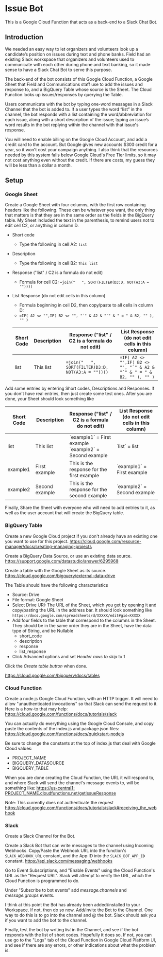 # Issue Bot

This is a Google Cloud Function that acts as a back-end to a Slack Chat Bot.

## Introduction

We needed an easy way to let organizers and volunteers look up a candidate’s
position on issues during text and phone banks. Field had an existing
Slack workspace that organizers and volunteers used to communicate with each
other during phone and text banking, so it made sense to have a Slack Chat Bot
to serve this purpose.

The back-end of the bot consists of this Google Cloud Function, a Google
Sheet that Field and Communications staff use to add the issues and response
to, and a BigQuery Table whose source is the Sheet. The Cloud Function looks up
issues/responses by querying the Table.

Users communicate with the bot by typing one-word messages in a Slack Channel
that the bot is added to. If a user types the word “list” in the channel,
the bot responds with a list containing the word/abbreviation for each issue,
along with a short description of the issue; typing an issue’s word results in
the bot replying within the channel with that issue's response.

You will need to enable billing on the Google Cloud Account, and add a credit
card to the account. But Google gives new accounts $300 credit for a year, so it
won't cost your campaign anything. I also think that the resources needed by
this system falls below Google Cloud's Free Tier limits, so it may not cost
anything even without the credit. If there are costs, my guess they will be less
than a dollar a month.

## Setup

### Google Sheet

Create a Google Sheet with four columns, with the first row containing headers
like the following. These can be whatever you want, the only thing that matters
is that they are in the same order as the fields in the BigQuery table. My Sheet
included the text in the parenthesis, to remind users not to edit cell C2, or
anything in column D.

* Short code
  * Type the following in cell A2: `list`
* Description
  * Type the following in cell B2: `This list`
* Response ("list" / C2 is a formula do not edit)
  * Formula for cell C2: `=join("   ", SORT(FILTER(D3:D, NOT(A3:A = ""))))`
* List Response (do not edit cells in this column)
  * Formula beginning in cell D2, then copy/paste to all cells in column D:
  * ```=IF( A2 <> "",IF( B2 <> "", "`" & A2 & "`" & " = " & B2, "" ), "" )```

  | Short Code  | Description    | Response ("list" / C2 is a formula do not edit)             | List Response (do not edit cells in this column)  |
  | ----------- | -------------- | ----------------------------------------------------------- | --------------------------------------------------|
  | list        | This list      | `=join("   ", SORT(FILTER(D3:D, NOT(A3:A = ""))))`          | ```=IF( A2 <> "",IF( B2 <> "", "`" & A2 & "`" & " = " & B2, "" ), "" )```|

Add some entries by entering Short codes, Descriptions and Responses. If you don't
have real entries, then just create some test ones. After you are done, your
Sheet should look something like

  | Short Code  | Description    | Response ("list" / C2 is a formula do not edit)             | List Response (do not edit cells in this column)  |
  | ----------- | -------------- | ----------------------------------------------------------- | --------------------------------------------------|
  | list        | This list      | \`example1\` = First example   \`example2\` = Second example| \`list\` = list                                   |
  | example1    | First example  | This is the response for the first example                  | \`example1\` = First example                      |
  | example2    | Second example | This is the response for the second example                 | \`example2\` = Second example                     |

Finally, Share the Sheet with everyone who will need to add entries to it, as well as the
user account that will create the BigQuery table.

### BigQuery Table

Create a new Google Cloud project if you don't already have an existing one you
want to use for this project.
<https://cloud.google.com/resource-manager/docs/creating-managing-projects>

Create a BigQuery Data Source, or use an existing data source.
<https://support.google.com/datastudio/answer/6295968>

Create a table with the Google Sheet as its source.
<https://cloud.google.com/bigquery/external-data-drive>

The Table should have the following characteristics

* Source: Drive
* File format: Google Sheet
* Select Drive URI: The URL of the Sheet, which you get by opening it and
copy/pasting the URL in the address bar. It should look something like
  `https://docs.google.com/spreadsheets/d/XXXXX/edit#gid=XXXXX`
* Add four fields to the table that correspond to the columns in the Sheet. They
should be in the same order they are in the Sheet, have the data type of String,
and be Nullable
  * short_code
  * description
  * response
  * list_response
* Click Advanced options and set *Header rows to skip* to 1

Click the *Create table button* when done.

<https://cloud.google.com/bigquery/docs/tables>

### Cloud Function

Create a node.js Google Cloud Function, with an HTTP trigger. It will need to
allow "unauthenticated invocations" so that Slack can send the request to it.
Here is a how-to that may help: <https://cloud.google.com/functions/docs/tutorials/slack>

You can actually do everything using the Google Cloud Console, and copy paste
the contents of the index.js and package.json files:
<https://cloud.google.com/functions/docs/quickstart-nodejs>

Be sure to change the constants at the top of index.js that deal with Google
Cloud values:

* PROJECT_NAME
* BIGQUERY_DATASOURCE
* BIGQUERY_TABLE

When you are done creating the Cloud Function, the URL it will respond to, and
where Slack will send the channel's message events to, will be something like:
<https://us-central1-PROJECT_NAME.cloudfunctions.net/getIssueResponse>

Note: This currently does not authenticate the request
<https://cloud.google.com/functions/docs/tutorials/slack#receiving_the_webhook>

### Slack

Create a Slack Channel for the Bot.

Create a Slack Bot that can write messages to the channel using Incoming
Webhooks. Copy/Paste the Webhook URL into the function's `SLACK_WEBHOOK_URL`
constant, and the App ID into the `SLACK_BOT_APP_ID` constant.
<https://api.slack.com/messaging/webhooks>

Go to Event Subscriptions, and "Enable Events" using the Cloud Function's URL
as the "Request URL". Slack will attempt to verify the URL, which the Cloud
Function is programmed to do.

Under "Subscribe to bot events" add *message.channels* and
*message.groups* events.

I think at this point the Bot has already been added/installed to your
Workspace. If not, then do so now. Add/invite the Bot to the Channel. One way to
do this is to go into the channel and @ the bot. Slack should ask you if you
want to add the bot to the channel.

Finally, test the bot by writing *list* in the Channel, and see if the bot
responds with the list of short codes. Hopefully it does so. If not, you can
use go to the "Logs" tab of the Cloud Function in Google Cloud Platform UI, and
see if there are any errors, or other indications about what the problem is.
